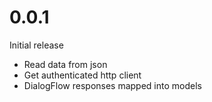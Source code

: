 # 0.0.1

Initial release

-   Read data from json
-   Get authenticated http client
-   DialogFlow responses mapped into models
